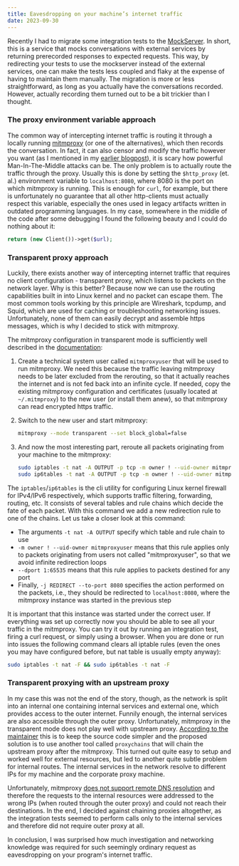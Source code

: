 ```yaml
---
title: Eavesdropping on your machine’s internet traffic
date: 2023-09-30
---
```


Recently I had to migrate some integration tests to the [MockServer](https://mock-server.com/).
In short, this is a service that mocks conversations with external services by returning prerecorded responses to expected requests.
This way, by redirecting your tests to use the mockserver instead of the external services, one can make the tests less coupled and flaky at the expense of having to maintain them manually.
The migration is more or less straightforward, as long as you actually have the conversations recorded.
However, actually recording them turned out to be a bit trickier than I thought.

### The proxy environment variable approach

The common way of intercepting internet traffic is routing it through a locally running [mitmproxy](https://mitmproxy.org/) (or one of the alternatives), which then records the conversation.
In fact, it can also censor and modify the traffic however you want (as I mentioned in my [earlier blogpost](/blog/control-http-traffic-using-mitmproxy)), it is scary how powerful Man-In-The-Middle attacks can be.
The only problem is to actually route the traffic through the proxy.
Usually this is done by setting the `$http_proxy` (et. al.) environment variable to `localhost:8080`, where 8080 is the port on which mitmproxy is running.
This is enough for `curl`, for example, but there is unfortunately no guarantee that all other http-clients must actually respect this variable, especially the ones used in legacy artifacts written in outdated programming languages.
In my case, somewhere in the middle of the code after some debugging I found the following beauty and I could do nothing about it:

```php
return (new Client())->get($url);
```

### Transparent proxy approach

Luckily, there exists another way of intercepting internet traffic that requires no client configuration - transparent proxy, which listens to packets on the network layer.
Why is this better?
Because now we can use the routing capabilities built in into Linux kernel and no packet can escape them.
The most common tools working by this principle are Wireshark, tcpdump, and Squid, which are used for caching or troubleshooting networking issues.
Unfortunately, none of them can easily decrypt and assemble https messages, which is why I decided to stick with mitmproxy.

The mitmproxy configuration in transparent mode is sufficiently well described in the [documentation](https://docs.mitmproxy.org/stable/howto/transparent/):

1. Create a technical system user called `mitmproxyuser` that will be used to run mitmproxy.
   We need this because the traffic leaving mitmproxy needs to be later excluded from the rerouting, so that it actually reaches the internet and is not fed back into an infinite cycle.
   If needed, copy the existing mitmproxy configuration and certificates (usually located at `~/.mitmproxy`) to the new user (or install them anew), so that mitmproxy can read encrypted https traffic.

2. Switch to the new user and start mitmproxy:
   ```bash
   mitmproxy --mode transparent --set block_global=false
   ```

3. And now the most interesting part, reroute all packets originating from your machine to the mitmproxy:
   ```bash
   sudo iptables -t nat -A OUTPUT -p tcp -m owner ! --uid-owner mitmproxyuser --dport 1:65535 -j REDIRECT --to-port 8080
   sudo ip6tables -t nat -A OUTPUT -p tcp -m owner ! --uid-owner mitmproxyuser --dport 1:65535 -j REDIRECT --to-port 8080
   ```

The `iptables`/`ip6tables` is the cli utility for configuring Linux kernel firewall for IPv4/IPv6 respectively, which supports traffic filtering, forwarding, routing, etc.
It consists of several tables and rule chains which decide the fate of each packet.
With this command we add a new redirection rule to one of the chains.
Let us take a closer look at this command:

- The arguments `-t nat -A OUTPUT` specify which table and rule chain to use
- `-m owner ! --uid-owner mitmproxyuser` means that this rule applies only to packets originating from users not called "mitmproxyuser", so that we avoid infinite redirection loops
- `--dport 1:65535` means that this rule applies to packets destined for any port
- Finally, `-j REDIRECT --to-port 8080` specifies the action performed on the packets, i.e., they should be redirected to `localhost:8080`, where the mitmproxy instance was started in the previous step

It is important that this instance was started under the correct user.
If everything was set up correctly now you should be able to see all your traffic in the mitmproxy.
You can try it out by running an integration test, firing a curl request, or simply using a browser.
When you are done or run into issues the following command clears all iptable rules (even the ones you may have configured before, but nat table is usually empty anyway):

```bash
sudo iptables -t nat -F && sudo ip6tables -t nat -F
```

### Transparent proxying with an upstream proxy

In my case this was not the end of the story, though, as the network is split into an internal one containing internal services and external one, which provides access to the outer internet.
Funnily enough, the internal services are also accessible through the outer proxy.
Unfortunately, mitmproxy in the transparent mode does not play well with upstream proxy.
[According to the maintainer](https://github.com/mitmproxy/mitmproxy/issues/2813) this is to keep the source code simpler and the proposed solution is to use another tool called `proxychains` that will chain the upstream proxy after the mitmproxy.
This turned out quite easy to setup and worked well for external resources, but led to another quite subtle problem for internal routes.
The internal services in the network resolve to different IPs for my machine and the corporate proxy machine.

Unfortunately, mitmproxy [does not support remote DNS resolution](https://github.com/mitmproxy/mitmproxy/issues/6137) and therefore the requests to the internal resources were addressed to the wrong IPs (when routed through the outer proxy) and could not reach their destinations.
In the end, I decided against chaining proxies altogether, as the integration tests seemed to perform calls only to the internal services and therefore did not require outer proxy at all.

In conclusion, I was surprised how much investigation and networking knowledge was required for such seemingly ordinary request as eavesdropping on your program's internet traffic.
